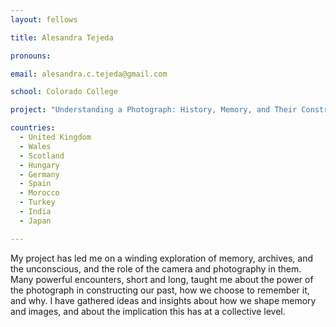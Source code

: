 ```yaml
---
layout: fellows

title: Alesandra Tejeda

pronouns: 

email: alesandra.c.tejeda@gmail.com

school: Colorado College

project: "Understanding a Photograph: History, Memory, and Their Construction"

countries:
  - United Kingdom
  - Wales
  - Scotland
  - Hungary
  - Germany
  - Spain
  - Morocco
  - Turkey
  - India
  - Japan

---
```


My project has led me on a winding exploration of memory, archives, and the unconscious, and the role of the camera and photography in them. Many powerful encounters, short and long, taught me about the power of the photograph in constructing our past, how we choose to remember it, and why. I have gathered ideas and insights about how we shape memory and images, and about the implication this has at a collective level.
